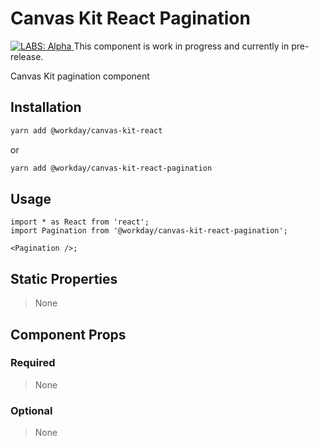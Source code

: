 # Canvas Kit React Pagination

<a href="https://github.com/Workday/canvas-kit/tree/master/modules/_labs/README.md">
  <img src="https://img.shields.io/badge/LABS-alpha-orange" alt="LABS: Alpha" />
</a>  This component is work in progress and currently in pre-release.

Canvas Kit pagination component

## Installation

```sh
yarn add @workday/canvas-kit-react
```

or

```sh
yarn add @workday/canvas-kit-react-pagination
```

## Usage

```tsx
import * as React from 'react';
import Pagination from '@workday/canvas-kit-react-pagination';

<Pagination />;
```

## Static Properties

> None

## Component Props

### Required

> None

### Optional

> None
